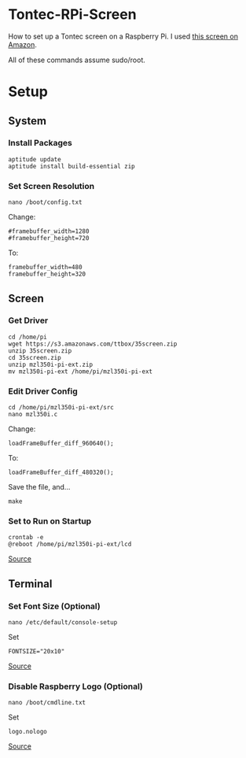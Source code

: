 Tontec-RPi-Screen
=================

How to set up a Tontec screen on a Raspberry Pi. I used [this screen on Amazon](http://www.amazon.com/gp/product/B00LN9MYCO).

All of these commands assume sudo/root.

# Setup

## System

### Install Packages

    aptitude update
    aptitude install build-essential zip

### Set Screen Resolution

    nano /boot/config.txt

Change:

    #framebuffer_width=1280
    #framebuffer_height=720

To:

    framebuffer_width=480
    framebuffer_height=320

## Screen

### Get Driver

    cd /home/pi
    wget https://s3.amazonaws.com/ttbox/35screen.zip
    unzip 35screen.zip
    cd 35screen.zip
    unzip mzl350i-pi-ext.zip
    mv mzl350i-pi-ext /home/pi/mzl350i-pi-ext

### Edit Driver Config

    cd /home/pi/mzl350i-pi-ext/src
    nano mzl350i.c

Change:

    loadFrameBuffer_diff_960640();
  
To:

    loadFrameBuffer_diff_480320();

Save the file, and...

    make

### Set to Run on Startup

    crontab -e
    @reboot /home/pi/mzl350i-pi-ext/lcd

[Source](http://www.raspberrypi.org/forums/viewtopic.php?f=91&t=81022&p=600832&hilit=mzl350i#p600832)


## Terminal

### Set Font Size (Optional)

    nano /etc/default/console-setup

Set

    FONTSIZE="20x10"
    
[Source](http://unix.stackexchange.com/questions/49779/can-i-change-the-font-of-terminal)

### Disable Raspberry Logo (Optional)

    nano /boot/cmdline.txt

Set

    logo.nologo

[Source](http://www.raspberrypi.org/forums/viewtopic.php?f=31&t=11642)
